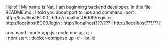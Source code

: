 Hello!!! My name is Nat.
I am beginning backend developer.
In this file README.md . I told you about port to use and command.
port :  http://localhost8000
     :  http://localhost8000/registor
     :  http://localhost8000/login
     :  http://localhost???/???
     :  http://localhost???/???

command :  node app.js
        :  nodemon app.js  
        :  npm start
        :  docker-compose up -d --build
